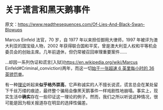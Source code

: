 # 关于谎言和黑天鹅事件

原文：https://www.readthesequences.com/Of-Lies-And-Black-Swan-Blowups

Marcus Einfeld 法官，70 岁，自 1977 年以来担任御用大律师，1997 年被评为澳大利亚的国宝级人物，2002 年获得联合国和平奖，曾是澳大利亚人权和平等机会委员会的创始主席。几年前退休，但仍常被召回审理重要案件……

…却因一系列伪证和谎言[入狱](https://en.wikipedia.org/wiki/Marcus Einfeld#Criminal_conviction)两年，而这一切[始于一张超速 6 英里每小时的 36 英镑罚单](http://news.bbc.co.uk/2/hi/uk_news/magazine/7967982.stm)。

有一种[理论](https://www.readthesequences.com/Entangled-Truths-Contagious-Lies)听起来**似乎格外崇高**，它声称诚实的人不擅长说谎，谎言总会在某处留下千丝万缕的痕迹，最终整个骗局会像黑天鹅事件一样戏剧性地崩塌。事实上，现实生活中**确实**存在一些印证这一理论的例子。然而，我们之所以听说这种情况，很可能是因为相关报道存在明显的选择性偏差。